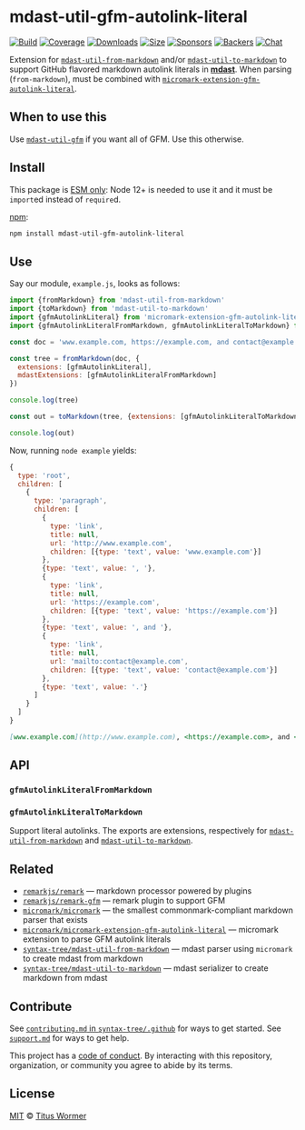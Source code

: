 # mdast-util-gfm-autolink-literal

[![Build][build-badge]][build]
[![Coverage][coverage-badge]][coverage]
[![Downloads][downloads-badge]][downloads]
[![Size][size-badge]][size]
[![Sponsors][sponsors-badge]][collective]
[![Backers][backers-badge]][collective]
[![Chat][chat-badge]][chat]

Extension for [`mdast-util-from-markdown`][from-markdown] and/or
[`mdast-util-to-markdown`][to-markdown] to support GitHub flavored markdown
autolink literals in **[mdast][]**.
When parsing (`from-markdown`), must be combined with
[`micromark-extension-gfm-autolink-literal`][extension].

## When to use this

Use [`mdast-util-gfm`][mdast-util-gfm] if you want all of GFM.
Use this otherwise.

## Install

This package is [ESM only](https://gist.github.com/sindresorhus/a39789f98801d908bbc7ff3ecc99d99c):
Node 12+ is needed to use it and it must be `import`ed instead of `require`d.

[npm][]:

```sh
npm install mdast-util-gfm-autolink-literal
```

## Use

Say our module, `example.js`, looks as follows:

```js
import {fromMarkdown} from 'mdast-util-from-markdown'
import {toMarkdown} from 'mdast-util-to-markdown'
import {gfmAutolinkLiteral} from 'micromark-extension-gfm-autolink-literal'
import {gfmAutolinkLiteralFromMarkdown, gfmAutolinkLiteralToMarkdown} from 'mdast-util-gfm-autolink-literal'

const doc = 'www.example.com, https://example.com, and contact@example.com.'

const tree = fromMarkdown(doc, {
  extensions: [gfmAutolinkLiteral],
  mdastExtensions: [gfmAutolinkLiteralFromMarkdown]
})

console.log(tree)

const out = toMarkdown(tree, {extensions: [gfmAutolinkLiteralToMarkdown]})

console.log(out)
```

Now, running `node example` yields:

```js
{
  type: 'root',
  children: [
    {
      type: 'paragraph',
      children: [
        {
          type: 'link',
          title: null,
          url: 'http://www.example.com',
          children: [{type: 'text', value: 'www.example.com'}]
        },
        {type: 'text', value: ', '},
        {
          type: 'link',
          title: null,
          url: 'https://example.com',
          children: [{type: 'text', value: 'https://example.com'}]
        },
        {type: 'text', value: ', and '},
        {
          type: 'link',
          title: null,
          url: 'mailto:contact@example.com',
          children: [{type: 'text', value: 'contact@example.com'}]
        },
        {type: 'text', value: '.'}
      ]
    }
  ]
}
```

```markdown
[www.example.com](http://www.example.com), <https://example.com>, and <contact@example.com>.
```

## API

### `gfmAutolinkLiteralFromMarkdown`

### `gfmAutolinkLiteralToMarkdown`

Support literal autolinks.
The exports are extensions, respectively
for [`mdast-util-from-markdown`][from-markdown] and
[`mdast-util-to-markdown`][to-markdown].

## Related

*   [`remarkjs/remark`][remark]
    — markdown processor powered by plugins
*   [`remarkjs/remark-gfm`][remark-gfm]
    — remark plugin to support GFM
*   [`micromark/micromark`][micromark]
    — the smallest commonmark-compliant markdown parser that exists
*   [`micromark/micromark-extension-gfm-autolink-literal`][extension]
    — micromark extension to parse GFM autolink literals
*   [`syntax-tree/mdast-util-from-markdown`][from-markdown]
    — mdast parser using `micromark` to create mdast from markdown
*   [`syntax-tree/mdast-util-to-markdown`][to-markdown]
    — mdast serializer to create markdown from mdast

## Contribute

See [`contributing.md` in `syntax-tree/.github`][contributing] for ways to get
started.
See [`support.md`][support] for ways to get help.

This project has a [code of conduct][coc].
By interacting with this repository, organization, or community you agree to
abide by its terms.

## License

[MIT][license] © [Titus Wormer][author]

<!-- Definitions -->

[build-badge]: https://github.com/syntax-tree/mdast-util-gfm-autolink-literal/workflows/main/badge.svg

[build]: https://github.com/syntax-tree/mdast-util-gfm-autolink-literal/actions

[coverage-badge]: https://img.shields.io/codecov/c/github/syntax-tree/mdast-util-gfm-autolink-literal.svg

[coverage]: https://codecov.io/github/syntax-tree/mdast-util-gfm-autolink-literal

[downloads-badge]: https://img.shields.io/npm/dm/mdast-util-gfm-autolink-literal.svg

[downloads]: https://www.npmjs.com/package/mdast-util-gfm-autolink-literal

[size-badge]: https://img.shields.io/bundlephobia/minzip/mdast-util-gfm-autolink-literal.svg

[size]: https://bundlephobia.com/result?p=mdast-util-gfm-autolink-literal

[sponsors-badge]: https://opencollective.com/unified/sponsors/badge.svg

[backers-badge]: https://opencollective.com/unified/backers/badge.svg

[collective]: https://opencollective.com/unified

[chat-badge]: https://img.shields.io/badge/chat-discussions-success.svg

[chat]: https://github.com/syntax-tree/unist/discussions

[npm]: https://docs.npmjs.com/cli/install

[license]: license

[author]: https://wooorm.com

[contributing]: https://github.com/syntax-tree/.github/blob/HEAD/contributing.md

[support]: https://github.com/syntax-tree/.github/blob/HEAD/support.md

[coc]: https://github.com/syntax-tree/.github/blob/HEAD/code-of-conduct.md

[mdast]: https://github.com/syntax-tree/mdast

[mdast-util-gfm]: https://github.com/syntax-tree/mdast-util-gfm

[remark]: https://github.com/remarkjs/remark

[remark-gfm]: https://github.com/remarkjs/remark-gfm

[from-markdown]: https://github.com/syntax-tree/mdast-util-from-markdown

[to-markdown]: https://github.com/syntax-tree/mdast-util-to-markdown

[micromark]: https://github.com/micromark/micromark

[extension]: https://github.com/micromark/micromark-extension-gfm-autolink-literal
